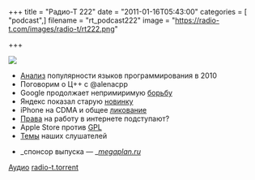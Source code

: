 +++
title = "Радио-Т 222"
date = "2011-01-16T05:43:00"
categories = [ "podcast",]
filename = "rt_podcast222"
image = "https://radio-t.com/images/radio-t/rt222.png"

+++

![](https://radio-t.com/images/radio-t/rt222.png)

- [Анализ](http://www.opennet.ru/opennews/art.shtml?num=29236) популярности языков программирования в 2010
- Поговорим о Ц++ с @alenacpp
- Google продолжает непримиримую [борьбу](http://techcrunch.com/2011/01/11/google-flash/)
- Яндекс показал старую [новинку](http://internetno.net/2011/01/14/jandeks-predstavil-novuju-versiju-pochtovogo-servisa-dlja-vseh/)
- iPhone на CDMA и общее [ликование](http://mashable.com/2011/01/11/cdma-umts-att-verizon-networks/)
- [Права](http://internetno.net/2011/01/12/amerikancy-gotovjat-internet-kontrol/) на работу в интернете подступают?
- Apple Store против [GPL](http://www.opennet.ru/opennews/art.shtml?num=29231)
- [Темы](/p/2011/01/12/prep-222/) наших слушателей

* _спонсор выпуска — _[_megaplan.ru_](http://megaplan.ru/)

[Аудио](https://archive.rucast.net/radio-t/media/rt_podcast222.mp3)
[radio-t.torrent](http://www.radio-t.com/torrents/rt_podcast222.mp3.torrent)
<audio src="https://archive.rucast.net/radio-t/media/rt_podcast222.mp3" preload="none"></audio>